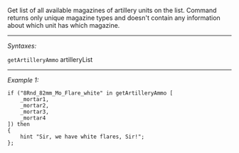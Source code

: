 Get list of all available magazines of artillery units on the list. Command returns only unique magazine types and doesn't contain any information about which unit has which magazine.


---
*Syntaxes:*

`getArtilleryAmmo` artilleryList

---
*Example 1:*

```sqf
if ("8Rnd_82mm_Mo_Flare_white" in getArtilleryAmmo [
	_mortar1,
	_mortar2,
	_mortar3, 
	_mortar4
]) then
{
	hint "Sir, we have white flares, Sir!";
};
```